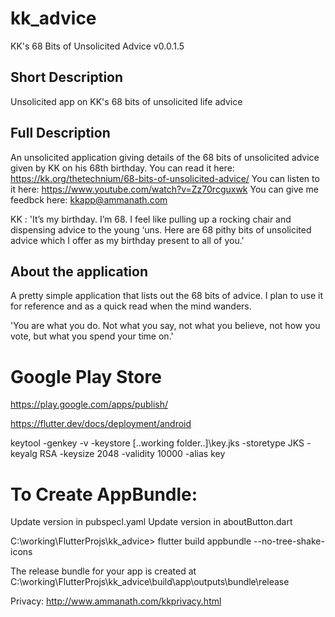 # kk_advice
KK's 68 Bits of Unsolicited Advice v0.0.1.5

## Short Description
Unsolicited app on KK's 68 bits of unsolicited life advice

## Full Description

An unsolicited application giving details of the 68 bits of unsolicited advice given by KK on his 68th birthday.
You can read it here: https://kk.org/thetechnium/68-bits-of-unsolicited-advice/ 
You can listen to it here: https://www.youtube.com/watch?v=Zz70rcguxwk
You can give me feedbck here: kkapp@ammanath.com

KK : 'It’s my birthday. I’m 68. I feel like pulling up a rocking chair and dispensing advice to the young ‘uns. Here are 68 pithy bits of unsolicited advice which I offer as my birthday present to all of you.'

## About the application

A pretty simple  application that lists out the 68 bits of advice. 
I plan to use it for reference and as a quick read when the mind wanders.

 'You are what you do. Not what you say, not what you believe, not how you vote, but what you spend your time on.'

# Google Play Store
https://play.google.com/apps/publish/

https://flutter.dev/docs/deployment/android

keytool -genkey -v -keystore [..working folder..]\key.jks -storetype JKS -keyalg RSA -keysize 2048 -validity 10000 -alias key

# To Create AppBundle:
Update version in pubspecl.yaml
Update version in aboutButton.dart

C:\working\FlutterProjs\kk_advice> flutter build appbundle --no-tree-shake-icons

The release bundle for your app is created at 
C:\working\FlutterProjs\kk_advice\build\app\outputs\bundle\release

Privacy: http://www.ammanath.com/kkprivacy.html

